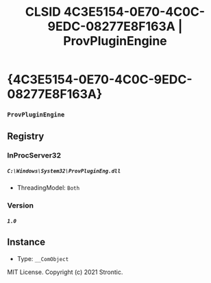 ﻿---
title: "CLSID 4C3E5154-0E70-4C0C-9EDC-08277E8F163A | ProvPluginEngine"
excerpt: What is COM-Object CLSID 4C3E5154-0E70-4C0C-9EDC-08277E8F163A?
---

# {4C3E5154-0E70-4C0C-9EDC-08277E8F163A}

### `ProvPluginEngine`

## Registry


### InProcServer32

##### `C:\Windows\System32\ProvPluginEng.dll`
* ThreadingModel: `Both`

### Version

##### `1.0`

## Instance

* Type: `__ComObject`

MIT License. Copyright (c) 2021 Strontic.


